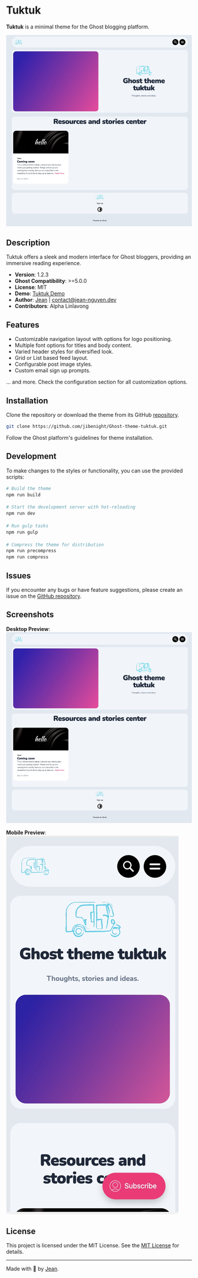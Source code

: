 # Tuktuk

**Tuktuk** is a minimal theme for the Ghost blogging platform.

![Tuktuk Desktop Preview](assets/screenshot-desktop.jpg)

## Description

Tuktuk offers a sleek and modern interface for Ghost bloggers, providing an immersive reading experience. 

- **Version**: 1.2.3
- **Ghost Compatibility**: >=5.0.0
- **License**: MIT
- **Demo**: [Tuktuk Demo](https://demo-ghost.jean-nguyen.dev)
- **Author**: [Jean](https://jean-nguyen.dev) | contact@jean-nguyen.dev
- **Contributors**: Alpha Linlavong

## Features

- Customizable navigation layout with options for logo positioning.
- Multiple font options for titles and body content.
- Varied header styles for diversified look.
- Grid or List based feed layout.
- Configurable post image styles.
- Custom email sign up prompts.

... and more. Check the configuration section for all customization options.

## Installation

Clone the repository or download the theme from its GitHub [repository](https://github.com/jibenight/Ghost-theme-tuktuk).

```bash
git clone https://github.com/jibenight/Ghost-theme-tuktuk.git
```

Follow the Ghost platform's guidelines for theme installation.

## Development

To make changes to the styles or functionality, you can use the provided scripts:

```bash
# Build the theme
npm run build

# Start the development server with hot-reloading
npm run dev

# Run gulp tasks
npm run gulp

# Compress the theme for distribution
npm run precompress
npm run compress
```

## Issues

If you encounter any bugs or have feature suggestions, please create an issue on the [GitHub repository](https://github.com/jibenight/Ghost-theme-tuktuk/issues).

## Screenshots

**Desktop Preview**:
![Tuktuk Desktop Preview](assets/screenshot-desktop.jpg)

**Mobile Preview**:
![Tuktuk Mobile Preview](assets/screenshot-mobile.jpg)

## License

This project is licensed under the MIT License. See the [MIT License](LICENSE) for details.

---

Made with 💙 by [Jean](https://jean-nguyen.dev).
